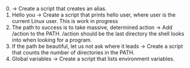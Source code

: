0. <o>-> Create a script that creates an alias.
1. Hello you -> Create a script that prints hello user, where user is the current Linux user. This is work in progress
2. The path to success is to take massive, determined action -> Add /action to the PATH. /action should be the last directory the shell looks into when looking for a program.
3. If the path be beautiful, let us not ask where it leads -> Create a script that counts the number of directories in the PATH.
4. Global variables -> Create a script that lists environment variables.
